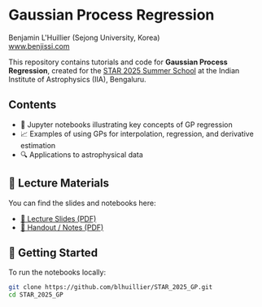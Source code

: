 # Gaussian Process Regression
Benjamin L'Huillier (Sejong University, Korea)  
www.benjissi.com  

This repository contains tutorials and code for **Gaussian Process Regression**, created for the [STAR 2025 Summer School]([https://www.example.com](https://events.iiap.res.in/event/250/)) at the Indian Institute of Astrophysics (IIA), Bengaluru.

## Contents

- 📝 Jupyter notebooks illustrating key concepts of GP regression
- 📈 Examples of using GPs for interpolation, regression, and derivative estimation
- 🔍 Applications to astrophysical data

## 📂 Lecture Materials

You can find the slides and notebooks here:

- [📑 Lecture Slides (PDF)](https://drive.google.com/file/d/1IQaQUfXMFrHhbff7Gda8Tx5vr35mfDUm/view?usp=sharing)
- [📓 Handout / Notes (PDF)](Notebooks/GP_Solution.ipynb)

## 🚀 Getting Started

To run the notebooks locally:

```bash
git clone https://github.com/blhuillier/STAR_2025_GP.git
cd STAR_2025_GP
